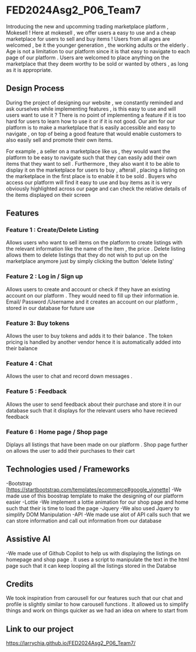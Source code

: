 # FED2024Asg2_P06_Team7 
Introducing the new and upcomming trading marketplace platform , Mokesell ! Here at mokesell , we offer users a easy to use and a cheap marketplace for users to sell and buy items ! Users from all ages are welcomed , be it the younger generation , the working adults or the elderly . Age is not a limitation to our platform since it is that easy to navigate to each page of our platform . Users are welcomed to place anything on the marketplace that they deem worthy to be sold or wanted by others , as long as it is appropriate.

## Design Process 
During the project of designing our website , we constantly reminded and ask ourselves while implementing features , is this easy to use and will users want to use it ? There is no point of implementing a feature if it is too hard for users to learn how to use it or if it is not good. Our aim for our platform is to make a marketplace that is easily accessible and easy to navigate , on top of being a good feature that would enable customers to also easily sell and promote their own items.

For example , a seller on a marketplace like us , they would want the platform to be easy to navigate such that they can easily add their own items that they want to sell . Furthermore , they also want it to be able to display it on the marketplace for users to buy , afterall , placing a listing on the marketplace in the first place is to enable it to be sold . Buyers who access our platform will find it easy to use and buy items as it is very obviously highlighted across our page and can check the relative details of the items displayed on their screen

## Features

### Feature 1 : Create/Delete Listing
 Allows users who want to sell items on the platform to create listings with the relevant information like the name of the item , the price . Delete listing allows them to delete listings that they do not wish to put up on the marketplace anymore just by simply clicking the button 'delete listing'

### Feature 2 : Log in / Sign up
 Allows users to create and account or check if they have an existing account on our platform . They would need to fill up their information ie. Email/ Password /Username and it creates an account on our platform , stored in our database for future use

### Feature 3: Buy tokens 
Allows the user to buy tokens and adds it to their balance . The token pricing is handled by another vendor hence it is automatically added into their balance

### Feature 4 : Chat 
Allows the user to chat and record down messages .

### Feature 5 : Feedback 
Allows the user to send feedback about their purchase and store it in our database such that it displays for the relevant users who have recieved feedback

### Feature 6 : Home page / Shop page 
Diplays all listings that have been made on our platform . Shop page further on allows the user to add their purchases to their cart

## Technologies used / Frameworks

-Bootstrap [https://startbootstrap.com/templates/ecommerce#google_vignette] -We made use of this boostrap template to make the designing of our platform easier -Lottie -We implement a lottie animation for our shop page and home such that their is time to load the page -Jquery -We also used Jquery to simplify DOM Manipulation -API -We made use alot of API calls such that we can store information and call out information from our database

## Assistive AI

-We made use of Github Copilot to help us with displaying the listings on homepage and shop page . It uses a script to manipulate the text in the html page such that it can keep looping all the listings stored in the Databse

## Credits

We took inspiration from carousell for our features such that our chat and profile is slightly similar to how carousell functions . It allowed us to simplify things and work on things quicker as we had an idea on where to start from

## Link to our project 
https://larrychia.github.io/FED2024Asg2_P06_Team7/
